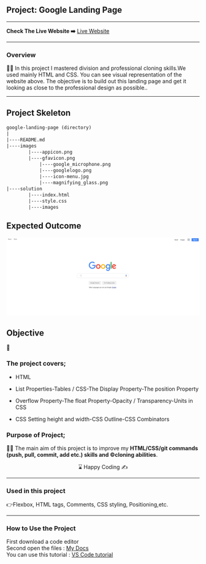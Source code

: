## Project: Google Landing Page
<hr>
<b>Check The Live Website ➡️</b> <a href="https://bavi-boop.github.io/google-landing-page//">Live Website</a>
<hr>
<h3>Overview</h3>
👨‍💻 In this project I mastered division and professional cloning skills.We used mainly HTML and CSS. You can see visual representation of the website above. The objective is to build out this landing page and get it looking as close to the professional design as possible..
<hr>

## Project Skeleton 

```
google-landing-page (directory)
|
|----README.md                  
|----images              
        |----appicon.png   
        |----gfavicon.png
		    |----google_microphone.png
		    |----googlelogo.png
		    |----icon-menu.jpg
		    |----magnifying_glass.png
|----solution
        |----index.html  
        |----style.css   
        |----images
```

## Expected Outcome

<p align="center">
<a href="https://bavi-boop.github.io/tea-cozy-website/"><img src="snapshot.png" alt="screenshot" ></a>
</p>

## Objective

🎯

### The project covers;

- HTML 

- List Properties-Tables / CSS-The Display Property-The position Property

- Overflow Property-The float Property-Opacity / Transparency-Units in CSS

- CSS Setting height and width-CSS Outline-CSS Combinators


### Purpose of Project;

👨‍💻 The main aim of this project is to improve my <b>HTML/CSS/git commands (push, pull, commit, add etc.) skills and ©️cloning abilities</b>.

<center> ⌛ Happy Coding  ✍ </center>




  

<hr>
<h3>Used in this project</h3>

👉Flexbox, HTML tags, Comments, CSS styling, Positioning,etc.


<hr>
<h3>How to Use the Project</h3>
<span>First download a code editor </span>
<br><span>Second open the files : </span><a href='https://github.com/BAVI-BOOP/tea-cozy-website'>My Docs</a>
<br><span>You can use this tutorial : </span><a href='https://www.youtube.com/watch?v=fJEbVCrEMSE'>VS Code tutorial</a>
